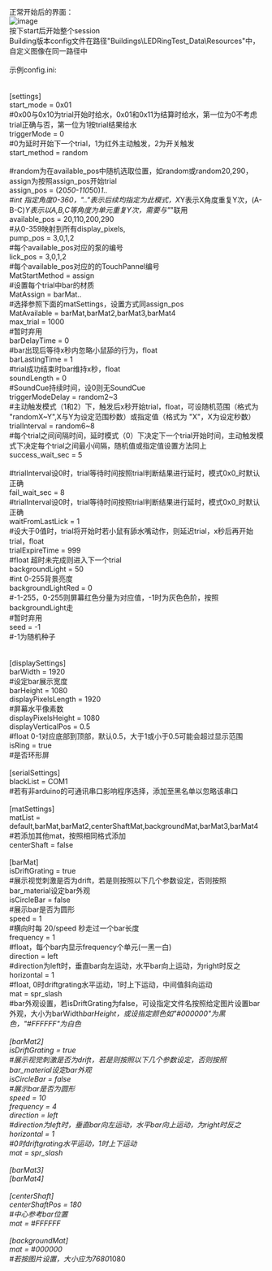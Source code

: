 正常开始后的界面：
<br>![image](https://github.com/user-attachments/assets/d8201130-3140-47db-8250-b2074e17fc6d)
<br>按下start后开始整个session
<br>Building版本config文件在路径"Buildings\LEDRingTest_Data\Resources"中，自定义图像在同一路径中
<br>
<br>示例config.ini:
<br>
<br>
<br>[settings]
<br>start_mode = 0x01
<br>#0x00与0x10为trial开始时给水，0x01和0x11为结算时给水，第一位为0不考虑trial正确与否，第一位为1按trial结果给水
<br>triggerMode = 0
<br>#0为延时开始下一个trial，1为红外主动触发，2为开关触发
<br>start_method = random     
<br>#random为在available_pos中随机选取位置，如random或random20,290，assign为按照assign_pos开始trial
<br>assign_pos =  (20*50-110*50)*1..
<br>#int 指定角度0-360，".."表示后续均指定为此模式，X*Y表示X角度重复Y次，(A-B-C)*Y表示以A,B,C等角度为单元重复Y次，需要与"*"联用
<br>available_pos = 20,110,200,290
<br>#从0-359映射到所有display_pixels,
<br>pump_pos = 3,0,1,2
<br>#每个available_pos对应的泵的编号
<br>lick_pos = 3,0,1,2
<br>#每个available_pos对应的的TouchPannel编号
<br>MatStartMethod = assign
<br>#设置每个trial中bar的材质
<br>MatAssign = barMat..
<br>#选择参照下面的matSettings，设置方式同assign_pos
<br>MatAvailable = barMat,barMat2,barMat3,barMat4
<br>max_trial = 1000
<br>#暂时弃用
<br>barDelayTime = 0
<br>#bar出现后等待x秒内忽略小鼠舔的行为，float
<br>barLastingTime = 1
<br>#trial成功结束时bar维持x秒，float
<br>soundLength = 0
<br>#SoundCue持续时间，设0则无SoundCue
<br>triggerModeDelay = random2~3
<br>#主动触发模式（1和2）下，触发后x秒开始trial，float，可设随机范围（格式为 "randomX~Y",X与Y为设定范围秒数）或指定值（格式为 "X"，X为设定秒数）
<br>trialInterval = random6~8
<br>#每个trial之间间隔时间，延时模式（0）下决定下一个trial开始时间，主动触发模式下决定每个trial之间最小间隔，随机值或指定值设置方法同上
<br>success_wait_sec = 5  
<br>#trialInterval设0时，trial等待时间按照trial判断结果进行延时，模式0x0_时默认正确
<br>fail_wait_sec = 8
<br>#trialInterval设0时，trial等待时间按照trial判断结果进行延时，模式0x0_时默认正确
<br>waitFromLastLick = 1
<br>#设大于0值时，trial将开始时若小鼠有舔水嘴动作，则延迟trial，x秒后再开始trial，float
<br>trialExpireTime = 999
<br>#float 超时未完成则进入下一个trial
<br>backgroundLight = 50
<br>#int 0-255背景亮度
<br>backgroundLightRed = 0
<br>#-1-255，0-255则屏幕红色分量为对应值，-1时为灰色色阶，按照backgroundLight走
<br>#暂时弃用
<br>seed = -1
<br>#-1为随机种子
<br>
<br>
<br>[displaySettings]
<br>barWidth = 1920
<br>#设定bar展示宽度
<br>barHeight = 1080
<br>displayPixelsLength = 1920
<br>#屏幕水平像素数
<br>displayPixelsHeight = 1080
<br>displayVerticalPos = 0.5
<br>#float 0-1对应底部到顶部，默认0.5，大于1或小于0.5可能会超过显示范围
<br>isRing = true
<br>#是否环形屏
<br>
<br>[serialSettings]
<br>blackList = COM1
<br>#若有非arduino的可通讯串口影响程序选择，添加至黑名单以忽略该串口
<br>
<br>[matSettings]
<br>matList = default,barMat,barMat2,centerShaftMat,backgroundMat,barMat3,barMat4
<br>#若添加其他mat，按照相同格式添加
<br>centerShaft = false
<br>
<br>[barMat]
<br>isDriftGrating = true
<br>#展示视觉刺激是否为drift，若是则按照以下几个参数设定，否则按照bar_material设定bar外观
<br>isCircleBar = false
<br>#展示bar是否为圆形
<br>speed = 1
<br>#横向时每 20/speed 秒走过一个bar长度
<br>frequency = 1
<br>#float，每个bar内显示frequency个单元(一黑一白)
<br>direction = left
<br>#direction为left时，垂直bar向左运动，水平bar向上运动，为right时反之
<br>horizontal = 1
<br>#float, 0时driftgrating水平运动，1时上下运动，中间值斜向运动
<br>mat = spr_slash
<br>#bar外观设置，若isDriftGrating为false，可设指定文件名按照给定图片设置bar外观，大小为barWidth*barHeight，或设指定颜色如"#000000"为黑色，"#FFFFFF"为白色
<br>
<br>[barMat2]
<br>isDriftGrating = true
<br>#展示视觉刺激是否为drift，若是则按照以下几个参数设定，否则按照bar_material设定bar外观
<br>isCircleBar = false
<br>#展示bar是否为圆形
<br>speed = 10
<br>frequency = 4
<br>direction = left
<br>#direction为left时，垂直bar向左运动，水平bar向上运动，为right时反之
<br>horizontal = 1
<br>#0时driftgrating水平运动，1时上下运动
<br>mat = spr_slash
<br>
<br>[barMat3]
<br>[barMat4]
<br>
<br>[centerShaft]
<br>centerShaftPos = 180
<br>#中心参考bar位置
<br>mat = #FFFFFF
<br>
<br>[backgroundMat]
<br>mat = #000000
<br>#若按图片设置，大小应为7680*1080